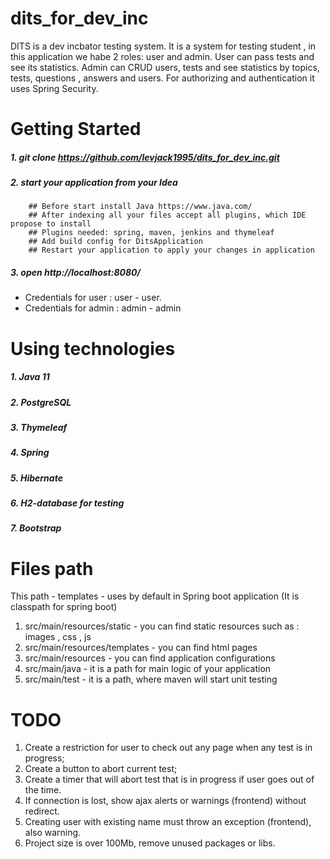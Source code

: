 # dits_for_dev_inc
DITS is a dev incbator testing system. It is a system for testing student , in this application we habe 2 roles: user and admin.
User can pass tests and see its statistics.
Admin can CRUD users, tests and see statistics by topics, tests, questions , answers and users.
For authorizing and authentication it uses Spring Security. 

Getting Started
=====================
##### 1. git clone https://github.com/levjack1995/dits_for_dev_inc.git
##### 2. start your application from your Idea
        ## Before start install Java https://www.java.com/
        ## After indexing all your files accept all plugins, which IDE propose to install
        ## Plugins needed: spring, maven, jenkins and thymeleaf
        ## Add build config for DitsApplication
        ## Restart your application to apply your changes in application
##### 3. open http://localhost:8080/

* Credentials for user : user - user.
* Credentials for admin : admin - admin

Using technologies
=====================
##### 1. Java 11
##### 2. PostgreSQL
##### 3. Thymeleaf
##### 4. Spring
##### 5. Hibernate
##### 6. H2-database for testing
##### 7. Bootstrap

Files path
=====================
This path - templates - uses by default in Spring boot application (It is classpath for spring boot)
1. src/main/resources/static - you can find static resources such as : images , css , js 
2. src/main/resources/templates - you can find html pages 
3. src/main/resources - you can find application configurations
4. src/main/java - it is a path for main logic of your application
5. src/main/test - it is a path, where maven will start unit testing


TODO
=====================
1. Create a restriction for user to check out any page when any test is in progress;
2. Create a button to abort current test;
3. Create a timer that will abort test that is in progress if user goes out of the time.
4. If connection is lost, show ajax alerts or warnings (frontend) without redirect.
5. Creating user with existing name must throw an exception (frontend), also warning.
6. Project size is over 100Mb, remove unused packages or libs.
